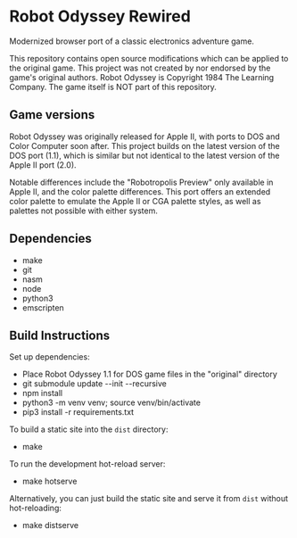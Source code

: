 Robot Odyssey Rewired
=====================

Modernized browser port of a classic electronics adventure game.

This repository contains open source modifications which can be applied to the original game. This project was not created by nor endorsed by the game's original authors. Robot Odyssey is Copyright 1984 The Learning Company. The game itself is NOT part of this repository.


Game versions
-------------

Robot Odyssey was originally released for Apple II, with ports to DOS and Color Computer soon after. This project builds on the latest version of the DOS port (1.1), which is similar but not identical to the latest version of the Apple II port (2.0).

Notable differences include the "Robotropolis Preview" only available in Apple II, and the color palette differences. This port offers an extended color palette to emulate the Apple II or CGA palette styles, as well as palettes not possible with either system.


Dependencies
------------

- make
- git
- nasm
- node
- python3
- emscripten


Build Instructions
------------------

Set up dependencies:

- Place Robot Odyssey 1.1 for DOS game files in the "original" directory
- git submodule update --init --recursive
- npm install
- python3 -m venv venv; source venv/bin/activate
- pip3 install -r requirements.txt

To build a static site into the `dist` directory:

- make

To run the development hot-reload server:

- make hotserve

Alternatively, you can just build the static site and serve it from `dist` without hot-reloading:

- make distserve
